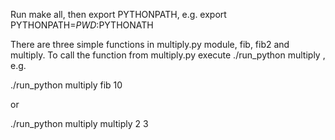 Run make all, then export PYTHONPATH, e.g.
export PYTHONPATH=$PWD:$PYTHONATH 

There are three simple functions in multiply.py module,
fib, fib2 and multiply. To call the function from multiply.py execute
./run_python multiply <function> <parameters>, e.g.

./run_python multiply fib 10

or

./run_python multiply multiply 2 3

